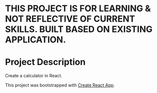 # THIS PROJECT IS FOR LEARNING & NOT REFLECTIVE OF CURRENT SKILLS. BUILT BASED ON EXISTING APPLICATION.

# Project Description
Create a calculator in React. 

This project was bootstrapped with [Create React App](https://github.com/facebook/create-react-app).
